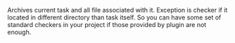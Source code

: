 Archives current task and all file associated with it. Exception is checker if it located in different directory than task itself. So you can have some set of standard checkers in your project if those provided by plugin are not enough.